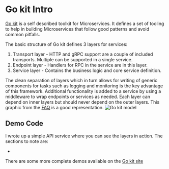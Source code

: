 # Go kit Intro
[Go kit](https://gokit.io/) is a self described toolkit for Microservices.
It defines a set of tooling to help in building Microservices that follow good patterns and avoid common pitfalls.

The basic structure of Go kit defines 3 layers for services:
1. Transport layer - HTTP and gRPC support are a couple of included transports. Multiple can be supported in a single service.
2. Endpoint layer - Handlers for RPC in the service are in this layer.
3. Service layer - Contains the business logic and core service definition.

The clean separation of layers which in turn allows for writing of generic components for tasks such as logging and monitoring is the key advantage of this framework.
Additional functionality is added to a service by using a middleware to wrap endpoints or services as needed.
Each layer can depend on inner layers but should never depend on the outer layers.
This graphic from the [FAQ](https://gokit.io/faq/onion.png) is a good representation.
![Go kit model](https://gokit.io/faq/onion.png)
 

## Demo Code

I wrote up a simple API service where you can see the layers in action. The sections to note are:

-

There are some more complete demos available on the [Go kit site](https://gokit.io/examples/)
